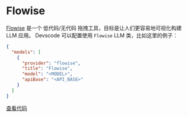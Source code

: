 # Flowise

[Flowise](https://flowiseai.com/) 是一个 低代码/无代码 拖拽工具，目标是让人们更容易地可视化构建 LLM 应用。 Devscode 可以配置使用 `Flowise` LLM 类，比如这里的例子：

```json title="config.json"
{
  "models": [
    {
      "provider": "flowise",
      "title": "Flowise",
      "model": "<MODEL>",
      "apiBase": "<API_BASE>"
    }
  ]
}
```

[查看代码](https://github.com/khulnasoft/devscode/blob/main/core/llm/llms/Flowise.ts)
